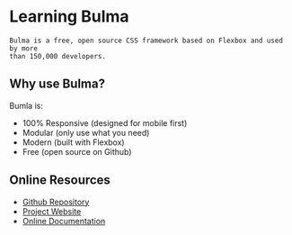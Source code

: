 # Learning Bulma

```
Bulma is a free, open source CSS framework based on Flexbox and used by more 
than 150,000 developers.
```

## Why use Bulma?

Bumla is:

 * 100% Responsive (designed for mobile first)
 * Modular (only use what you need)
 * Modern (built with Flexbox)
 * Free (open source on Github)

## Online Resources

 * [Github Repository](https://github.com/jgthms/bulma)
 * [Project Website](https://bulma.io/)
 * [Online Documentation](https://bulma.io/documentation/)
